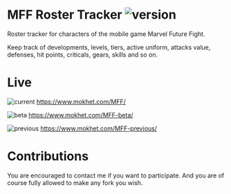 # MFF Roster Tracker ![version](https://img.shields.io/badge/version-2.0.1-blue.svg)
Roster tracker for characters of the mobile game Marvel Future Fight.

Keep track of developments, levels, tiers, active uniform, attacks value, defenses, hit points, criticals, gears, skills and so on.

# Live

![current](https://img.shields.io/badge/Current_release-stable-green.svg?style=flat) https://www.mokhet.com/MFF/

![beta](https://img.shields.io/badge/Beta_release-unstable-red.svg?style=flat) https://www.mokhet.com/MFF-beta/

![previous](https://img.shields.io/badge/Previous_release-stable-green.svg?style=flat) https://www.mokhet.com/MFF-previous/

# Contributions

You are encouraged to contact me if you want to participate. And you are of course fully allowed to make any fork you wish.
